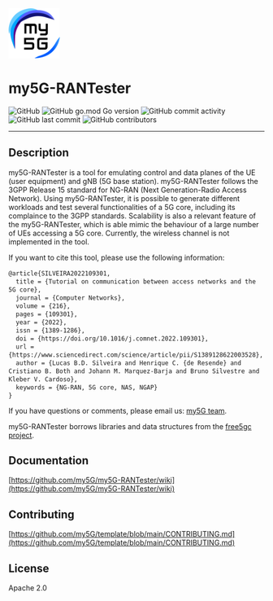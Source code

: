 <img width="20%" src="docs/media/img/my5g-logo.png" alt="my5g-core"/>

# my5G-RANTester

![GitHub](https://img.shields.io/github/license/my5G/my5G-RANTester?color=blue) 
![GitHub go.mod Go version](https://img.shields.io/github/go-mod/go-version/my5G/my5G-RANTester) ![GitHub commit activity](https://img.shields.io/github/commit-activity/y/my5G/my5G-RANTester) 
![GitHub last commit](https://img.shields.io/github/last-commit/my5G/my5G-RANTester)
![GitHub contributors](https://img.shields.io/github/contributors/my5G/my5G-RANTester)

----
## Description

my5G-RANTester is a tool for emulating control and data planes of the UE (user equipment) and gNB (5G base station). my5G-RANTester follows the 3GPP Release 15 standard for NG-RAN (Next Generation-Radio Access Network). Using my5G-RANTester, it is possible to generate different workloads and test several functionalities of a 5G core, including its complaince to the 3GPP standards. Scalability is also a relevant feature of the my5G-RANTester, which is able mimic the behaviour of a large number of UEs accessing a 5G core. Currently, the wireless channel is not implemented in the tool.

If you want to cite this tool, please use the following information:
```
@article{SILVEIRA2022109301,
  title = {Tutorial on communication between access networks and the 5G core},
  journal = {Computer Networks},
  volume = {216},
  pages = {109301},
  year = {2022},
  issn = {1389-1286},
  doi = {https://doi.org/10.1016/j.comnet.2022.109301},
  url = {https://www.sciencedirect.com/science/article/pii/S1389128622003528},
  author = {Lucas B.D. Silveira and Henrique C. {de Resende} and Cristiano B. Both and Johann M. Marquez-Barja and Bruno Silvestre and Kleber V. Cardoso},
  keywords = {NG-RAN, 5G core, NAS, NGAP}
}
```
If you have questions or comments, please email us: [my5G team](mailto:my5G.initiative@gmail.com). 

my5G-RANTester borrows libraries and data structures from the [free5gc project](https://github.com/free5gc/free5gc).


## Documentation

[https://github.com/my5G/my5G-RANTester/wiki](https://github.com/my5G/my5G-RANTester/wiki)

## Contributing

[https://github.com/my5G/template/blob/main/CONTRIBUTING.md](https://github.com/my5G/template/blob/main/CONTRIBUTING.md)

## License

Apache 2.0
